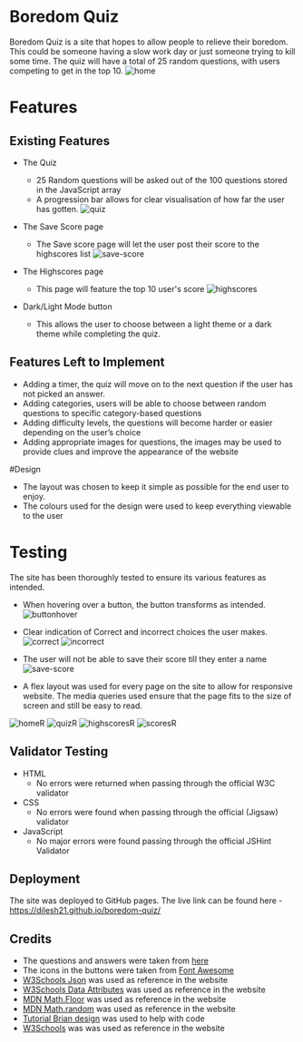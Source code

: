 # Boredom Quiz

Boredom Quiz is a site that hopes to allow people to relieve their boredom. This could be someone having a slow work day or just someone trying to kill some time.
The quiz will have a total of 25 random questions, with users competing to get in the top 10.
![home](https://user-images.githubusercontent.com/20689249/194715350-80191179-7b86-4a9d-8906-78f6b2c05322.png)

# Features
## Existing Features
+ The Quiz
	+ 25 Random questions will be asked out of the 100 questions stored in the JavaScript array
	+ A progression bar allows for clear visualisation of how far the user has gotten.
![quiz](https://user-images.githubusercontent.com/20689249/194715706-633b2fab-f0a5-4c53-9ee8-edf9bc424ec9.png)

+ The Save Score page
	+ The Save score page will let the user post their score to the highscores list 
![save-score](https://user-images.githubusercontent.com/20689249/194716121-ee6a6eb9-d742-46f5-8f3e-13ed7a98f4bf.png)

+ The Highscores page
	+ This page will feature the top 10 user's score
![highscores](https://user-images.githubusercontent.com/20689249/194716186-cf7ec7fc-80e3-4f52-a6db-c1ebba7cd0f7.png)

+ Dark/Light Mode button
	+ This allows the user to choose between a light theme or a dark theme while completing the quiz.

## Features Left to Implement
+ Adding a timer, the quiz will move on to the next question if the user has not picked an answer.
+ Adding categories, users will be able to choose between random questions to specific category-based questions
+ Adding difficulty levels, the questions will become harder or easier depending on the user’s choice
+ Adding appropriate images for questions, the images may be used to provide clues and improve the appearance of the website

#Design
+ The layout was chosen to keep it simple as possible for the end user to enjoy.
+ The colours used for the design were used to keep everything viewable to the user

# Testing
The site has been thoroughly tested to ensure its various features as intended.

+ When hovering over a button, the button transforms as intended.
![buttonhover](https://user-images.githubusercontent.com/20689249/194716689-5da78829-559b-48c2-9ae7-f947dfb986f4.png)

+ Clear indication of Correct and incorrect choices the user makes.
![correct](https://user-images.githubusercontent.com/20689249/194715939-47939ee9-235b-4fca-a41f-700a895ed0de.png)
![incorrect](https://user-images.githubusercontent.com/20689249/194715944-3cdaad2d-5151-497e-9214-ec63bdc1b4fb.png)

+ The user will not be able to save their score till they enter a name
![save-score](https://user-images.githubusercontent.com/20689249/194716121-ee6a6eb9-d742-46f5-8f3e-13ed7a98f4bf.png)

+ A flex layout was used for every page on the site to allow for responsive website. The media queries used ensure that the page fits to the size of screen and still be easy to read.

![homeR](https://user-images.githubusercontent.com/20689249/194717139-a764adad-b282-478e-858e-1a1887a2cfdc.png)
![quizR](https://user-images.githubusercontent.com/20689249/194717145-c600911e-f433-4e5d-8d56-7647a3df5ff1.png)
![highscoresR](https://user-images.githubusercontent.com/20689249/194717154-89285ca2-de09-467e-b5a6-9f965201f92f.png)
![scoresR](https://user-images.githubusercontent.com/20689249/194717159-eedfcc22-7484-4a9a-87ed-4939c81ce533.png)

## Validator Testing
+ HTML
	+ No errors were returned when passing through the official W3C validator
+ CSS
	+ No errors were found when passing through the official (Jigsaw) validator
+ JavaScript
	+ No major errors were found passing through the official JSHint Validator

## Deployment

The site was deployed to GitHub pages.
The live link can be found here - https://dilesh21.github.io/boredom-quiz/ 

## Credits
+ The questions and answers were taken from [here](https://www.quiztriviagames.com/multiple-choice-trivia-questions/)
+ The icons in the buttons were taken from [Font Awesome](https://fontawesome.com/)
+ [W3Schools Json](https://www.w3schools.com/js/js_json.asp) was used as reference in the website
+ [W3Schools Data Attributes](https://www.w3schools.com/tags/att_global_data.asp) was used as reference in the website
+ [MDN Math.Floor](https://developer.mozilla.org/en-US/docs/Web/JavaScript/Reference/Global_Objects/Math/floor) was used as reference in the website
+ [MDN Math.random](https://developer.mozilla.org/en-US/docs/Web/JavaScript/Reference/Global_Objects/Math/random) was used as reference in the website
+ [Tutorial Brian design](https://www.youtube.com/watch?v=f4fB9Xg2JEY) was used to help with code
+ [W3Schools](https://www.w3schools.com/howto/howto_js_toggle_dark_mode.asp) was was used as reference in the website
